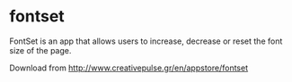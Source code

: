 fontset
=======

FontSet is an app that allows users to increase, decrease or reset the font size of the page.

Download from http://www.creativepulse.gr/en/appstore/fontset
